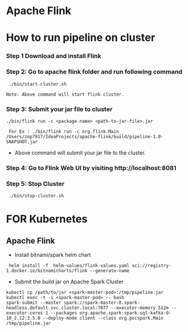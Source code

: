 # Apache Flink
# How to run pipeline on cluster

### Step 1 Download and install Flink 

### Step 2: Go to apache flink folder and run following command
```
 ./bin/start-cluster.sh 
```
`Note: Above command will start flink cluster.`

### Step 3: Submit your jar file to cluster
```
./bin/flink run -c <package-name> <path-to-jar-file>.jar
```

```
 For Ex : ./bin/flink run -c org.flink.Main /Users/zop7917/IdeaProjects/apache-flink/build/pipeline-1.0-SNAPSHOT.jar 
```
* Above command will submit your jar file to the cluster.
### Step 4: Go to Flink Web UI by visiting http://localhost:8081

### Step 5: Stop Cluster
```
 ./bin/stop-cluster.sh 
```


# FOR Kubernetes

## Apache Flink

- Install bitnami/spark helm chart

```agsl
 helm install -f  helm-values/flink-values.yaml oci://registry-1.docker.io/bitnamicharts/flink --generate-name
```

- Submit the build jar on Apache Spark Cluster

```agsl
kubectl cp /path/to/jar <spark-master-pod>:/tmp/pipeline.jar
kubectl exec -t -i <spark-master-pod> -- bash
spark-submit --master spark://spark-master-0.spark-headless.default.svc.cluster.local:7077 --executor-memory 512m --executor-cores 1 --packages org.apache.spark:spark-sql-kafka-0-10_2.12:3.5.0 --deploy-mode client --class org.pocspark.Main /tmp/pipeline.jar
```
 